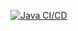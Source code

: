 [![Java CI/CD](https://github.com/LikhitaSaiMatta/restful-calculator-app/actions/workflows/maven.yml/badge.svg)](https://github.com/LikhitaSaiMatta/restful-calculator-app/actions/workflows/maven.yml)
